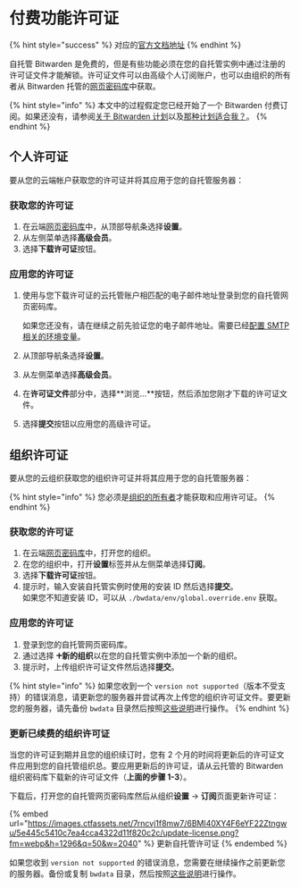 # 付费功能许可证

{% hint style="success" %}
对应的[官方文档地址](https://bitwarden.com/help/article/licensing-on-premise/)
{% endhint %}

自托管 Bitwarden 是免费的，但是有些功能必须在您的自托管实例中通过注册的许可证文件才能解锁。许可证文件可以由高级个人订阅账户，也可以由组织的所有者从 Bitwarden 托管的[网页密码库](https://vault.bitwarden.com/)中获取。

{% hint style="info" %}
本文中的过程假定您已经开始了一个 Bitwarden 付费订阅。如果还没有，请参阅[关于 Bitwarden 计划](../plans-and-pricing/about-bitwarden-plans.md)以及[那种计划适合我？](../plans-and-pricing/what-plan-is-right-for-me.md)。
{% endhint %}

## 个人许可证 <a href="#individual-license" id="individual-license"></a>

要从您的云端帐户获取您的许可证并将其应用于您的自托管服务器：

### 获取您的许可证 <a href="#retrieve-your-license" id="retrieve-your-license"></a>

1. 在云端[网页密码库](https://vault.bitwarden.com/)中，从顶部导航条选择**设置**。
2. 从左侧菜单选择**高级会员**。
3. 选择**下载许可证**按钮。

### 应用您的许可证 <a href="#apply-your-license" id="apply-your-license"></a>

1.  使用与您下载许可证的云托管账户相匹配的电子邮件地址登录到您的自托管网页密码库。

    如果您还没有，请在继续之前先验证您的电子邮件地址。需要已经[配置 SMTP 相关的环境变量](configure-environment-variables.md)。
2. 从顶部导航条选择**设置**。
3. 从左侧菜单选择**高级会员**。
4. 在**许可证文件**部分中，选择**浏览...**按钮，然后添加您刚才下载的许可证文件。
5. 选择**提交**按钮以应用您的高级许可证。

## 组织许可证 <a href="#organization-license" id="organization-license"></a>

要从您的云组织获取您的组织许可证并将其应用于您的自托管服务器：

{% hint style="info" %}
您必须是[组织的所有者](../organizations/user-types-and-access-control.md)才能获取和应用许可证。
{% endhint %}

### 获取您的许可证 <a href="#retrieve-your-license" id="retrieve-your-license"></a>

1. 在云端[网页密码库](https://vault.bitwarden.com/)中，打开您的组织。
2. 在您的组织中，打开**设置**标签并从左侧菜单选择**订阅**。
3. 选择**下载许可证**按钮。
4. 提示时，输入安装自托管实例时使用的安装 ID 然后选择**提交**。\
   如果您不知道安装 ID，可以从 `./bwdata/env/global.override.env` 获取。

### 应用您的许可证 <a href="#apply-your-license" id="apply-your-license"></a>

1. 登录到您的自托管网页密码库。
2. 通过选择 **🞤新的组织**以在您的自托管实例中添加一个新的组织。
3. 提示时，上传组织许可证文件然后选择**提交**。

{% hint style="info" %}
如果您收到一个 `version not supported`（版本不受支持）的错误消息，请更新您的服务器并尝试再次上传您的组织许可证文件。要更新您的服务器，请先备份 `bwdata` 目录然后按照[这些说明](update-your-instance.md)进行操作。
{% endhint %}

### 更新已续费的组织许可证 <a href="#update-a-renewed-organization-license" id="update-a-renewed-organization-license"></a>

当您的许可证到期并且您的组织续订时，您有 2 个月的时间将更新后的许可证文件应用到您的自托管组织总。要应用更新后的许可证，请从云托管的 Bitwarden 组织密码库下载新的许可证文件（**上面的步骤 1-3**）。

下载后，打开您的自托管网页密码库然后从组织**设置** → **订阅**页面更新许可证：

{% embed url="https://images.ctfassets.net/7rncvj1f8mw7/6BMl40XY4F6eYF22Ztngwu/5e445c5410c7ea4cca4322d11f820c2c/update-license.png?fm=webp&h=1296&q=50&w=2040" %}
更新自托管许可证
{% endembed %}

如果您收到 `version not supported` 的错误消息，您需要在继续操作之前更新您的服务器。备份或复制 `bwdata` 目录，然后按照[这些说明](update-your-instance.md)进行操作。

